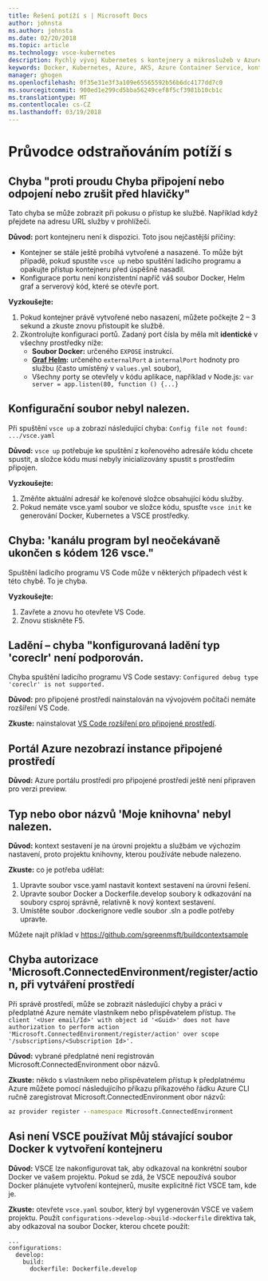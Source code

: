```yaml
---
title: Řešení potíží s | Microsoft Docs
author: johnsta
ms.author: johnsta
ms.date: 02/20/2018
ms.topic: article
ms.technology: vsce-kubernetes
description: Rychlý vývoj Kubernetes s kontejnery a mikroslužeb v Azure
keywords: Docker, Kubernetes, Azure, AKS, Azure Container Service, kontejnery
manager: ghogen
ms.openlocfilehash: 0f35e31e3f3a109e65565592b56b6dc4177dd7c0
ms.sourcegitcommit: 900ed1e299cd5bba56249cef8f5cf3981b10cb1c
ms.translationtype: MT
ms.contentlocale: cs-CZ
ms.lasthandoff: 03/19/2018
---
```

# <a name="troubleshooting-guide"></a>Průvodce odstraňováním potíží s

## <a name="error-upstream-connect-error-or-disconnectreset-before-headers"></a>Chyba "proti proudu Chyba připojení nebo odpojení nebo zrušit před hlavičky"
Tato chyba se může zobrazit při pokusu o přístup ke službě. Například když přejdete na adresu URL služby v prohlížeči. 

**Důvod:** port kontejneru není k dispozici. Toto jsou nejčastější příčiny: 
* Kontejner se stále ještě probíhá vytvořené a nasazené. To může být případě, pokud spustíte `vsce up` nebo spuštění ladicího programu a opakujte přístup kontejneru před úspěšně nasadil.
* Konfigurace portu není konzistentní napříč váš soubor Docker, Helm graf a serverový kód, které se otevře port.

**Vyzkoušejte:**
1. Pokud kontejner právě vytvořené nebo nasazení, můžete počkejte 2 – 3 sekund a zkuste znovu přistoupit ke službě. 
1. Zkontrolujte konfiguraci portů. Zadaný port čísla by měla mít **identické** v všechny prostředky níže:
    * **Soubor Docker:** určeného `EXPOSE` instrukcí.
    * **[Graf Helm](https://docs.helm.sh):** určeného `externalPort` a `internalPort` hodnoty pro službu (často umístěný v `values.yml` soubor),
    * Všechny porty se otevřely v kódu aplikace, například v Node.js: `var server = app.listen(80, function () {...}`


## <a name="config-file-not-found"></a>Konfigurační soubor nebyl nalezen.
Při spuštění `vsce up` a zobrazí následující chyba: `Config file not found: .../vsce.yaml`

**Důvod:** `vsce up` potřebuje ke spuštění z kořenového adresáře kódu chcete spustit, a složce kódu musí nebyly inicializovány spustit s prostředím připojen.

**Vyzkoušejte:**
1. Změňte aktuální adresář ke kořenové složce obsahující kódu služby. 
1. Pokud nemáte vsce.yaml soubor ve složce kódu, spusťte `vsce init` ke generování Docker, Kubernetes a VSCE prostředky.

## <a name="error-the-pipe-program-vsce-exited-unexpectedly-with-code-126"></a>Chyba: 'kanálu program byl neočekávaně ukončen s kódem 126 vsce."
Spuštění ladicího programu VS Code může v některých případech vést k této chybě. To je chyba.

**Vyzkoušejte:**
1. Zavřete a znovu ho otevřete VS Code.
2. Znovu stiskněte F5.


## <a name="debugging-error-configured-debug-type-coreclr-is-not-supported"></a>Ladění – chyba "konfigurovaná ladění typ 'coreclr' není podporován.
Chyba spuštění ladicího programu VS Code sestavy: `Configured debug type 'coreclr' is not supported.`

**Důvod:** pro připojené prostředí nainstalován na vývojovém počítači nemáte rozšíření VS Code.

**Zkuste:** nainstalovat [VS Code rozšíření pro připojené prostředí](get-started-netcore-01.md#get-kubernetes-debugging-for-vs-code).


## <a name="the-azure-portal-doesnt-show-connected-environment-instances"></a>Portál Azure nezobrazí instance připojené prostředí

**Důvod:** Azure portálu prostředí pro připojené prostředí ještě není připraven pro verzi preview.


## <a name="the-type-or-namespace-name-mylibrary-could-not-be-found"></a>Typ nebo obor názvů 'Moje knihovna' nebyl nalezen.

**Důvod:** kontext sestavení je na úrovni projektu a službám ve výchozím nastavení, proto projektu knihovny, kterou používáte nebude nalezeno.

**Zkuste:** co je potřeba udělat:
1. Upravte soubor vsce.yaml nastavit kontext sestavení na úrovni řešení.
2. Upravte soubor Docker a Dockerfile.develop soubory k odkazování na soubory csproj správně, relativně k nový kontext sestavení.
3. Umístěte soubor .dockerignore vedle soubor .sln a podle potřeby upravte.

Můžete najít příklad v https://github.com/sgreenmsft/buildcontextsample

## <a name="microsoftconnectedenvironmentregisteraction-authorization-error-when-creating-an-environment"></a>Chyba autorizace 'Microsoft.ConnectedEnvironment/register/action, při vytváření prostředí
Při správě prostředí, může se zobrazit následující chyby a práci v předplatné Azure nemáte vlastníkem nebo přispěvatelem přístup.
`The client '<User email/Id>' with object id '<Guid>' does not have authorization to perform action 'Microsoft.ConnectedEnvironment/register/action' over scope '/subscriptions/<Subscription Id>'.`

**Důvod:** vybrané předplatné není registrován Microsoft.ConnectedEnvironment obor názvů.

**Zkuste:** někdo s vlastníkem nebo přispěvatelem přístup k předplatnému Azure můžete pomocí následujícího příkazu příkazového řádku Azure CLI ručně zaregistrovat Microsoft.ConnectedEnvironment obor názvů:

```cmd
az provider register --namespace Microsoft.ConnectedEnvironment
```

## <a name="vsce-doesnt-seem-to-use-my-existing-dockerfile-to-build-a-container"></a>Asi není VSCE používat Můj stávající soubor Docker k vytvoření kontejneru 

**Důvod:** VSCE lze nakonfigurovat tak, aby odkazoval na konkrétní soubor Docker ve vašem projektu. Pokud se zdá, že VSCE nepoužívá soubor Docker plánujete vytvoření kontejnerů, musíte explicitně říct VSCE tam, kde je. 

**Zkuste:** otevřete `vsce.yaml` soubor, který byl vygenerován VSCE ve vašem projektu. Použít `configurations->develop->build->dockerfile` direktiva tak, aby odkazoval na soubor Docker, kterou chcete použít:

```
...
configurations:
  develop:
    build:
      dockerfile: Dockerfile.develop
```